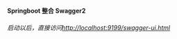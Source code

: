 #### Springboot 整合 Swagger2

###### 启动以后，直接访问[http://localhost:9199/swagger-ui.html](http://localhost:9199/swagger-ui.html)

